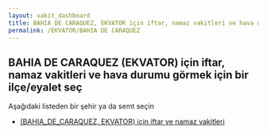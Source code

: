 ```yaml
---
layout: vakit_dashboard
title: BAHIA DE CARAQUEZ, EKVATOR için iftar, namaz vakitleri ve hava durumu - ilçe/eyalet seç
permalink: /EKVATOR/BAHIA DE CARAQUEZ
---
```


## BAHIA DE CARAQUEZ (EKVATOR) için iftar, namaz vakitleri ve hava durumu  görmek için bir ilçe/eyalet seç

Aşağıdaki listeden bir şehir ya da semt seçin

* [ (BAHIA_DE_CARAQUEZ, EKVATOR) için iftar ve namaz vakitleri](/EKVATOR/BAHIA_DE_CARAQUEZ/)

<script type="text/javascript">
  var GLOBAL_COUNTRY = 'EKVATOR';
  var GLOBAL_CITY = 'BAHIA DE CARAQUEZ';
  var GLOBAL_STATE = 'BAHIA DE CARAQUEZ';
</script>
